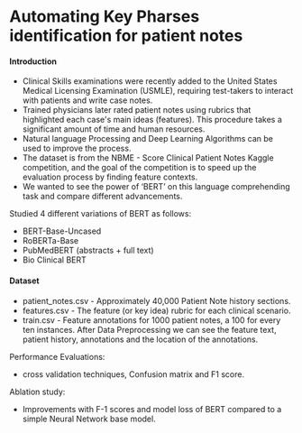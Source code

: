 # Automating Key Pharses identification for patient notes

#### Introduction 

* Clinical Skills examinations were recently added to the United States Medical Licensing Examination (USMLE), requiring test-takers to interact with patients and write case notes.
* Trained physicians later rated patient notes using rubrics that highlighted each case's main ideas (features). This procedure takes a significant amount of time and human resources.
* Natural language Processing and Deep Learning Algorithms can be used to improve the process.
* The dataset is from the NBME - Score Clinical Patient Notes Kaggle competition, and the goal of the competition is to speed up the evaluation process by finding feature contexts.
* We wanted to see the power of ‘BERT’ on this language comprehending task and compare different advancements.

Studied 4 different variations of BERT as follows:
* BERT-Base-Uncased 
* RoBERTa-Base 
* PubMedBERT (abstracts + full text)
* Bio Clinical BERT



#### Dataset

* patient_notes.csv - Approximately 40,000 Patient Note history sections.
* features.csv - The feature (or key idea) rubric for each clinical scenario.
* train.csv - Feature annotations for 1000 patient notes, a 100 for every ten instances.
After Data Preprocessing we can see the feature text, patient history, annotations and the location of the annotations.

Performance Evaluations:

* cross validation techniques, Confusion matrix and F1 score. 

Ablation study:

* Improvements with F-1 scores and model loss of BERT compared to a simple Neural Network base model.



